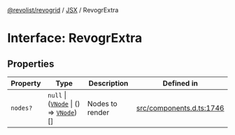 [@revolist/revogrid](README.md) / [JSX](Namespace.JSX.md) / RevogrExtra

# Interface: RevogrExtra

## Properties

| Property | Type | Description | Defined in |
| ------ | ------ | ------ | ------ |
| `nodes?` | `null` \| ([`VNode`](Interface.VNode.md) \| () => [`VNode`](Interface.VNode.md))[] | Nodes to render | [src/components.d.ts:1746](https://github.com/revolist/revogrid/blob/20b33a0db6e2f2e1c06bc58b03fe68189a928a64/src/components.d.ts#L1746) |
